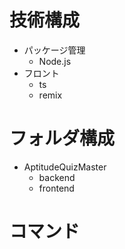 # 技術構成

- パッケージ管理
  - Node.js
- フロント
  - ts
  - remix

# フォルダ構成
- AptitudeQuizMaster
  - backend
  - frontend


# コマンド